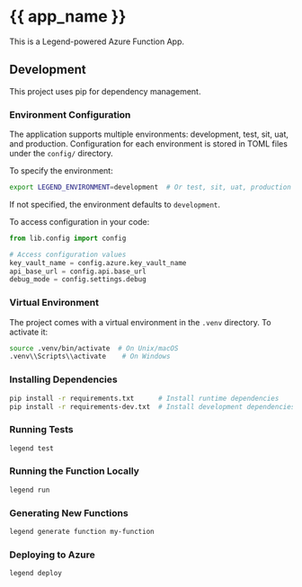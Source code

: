 # {{ app_name }}

This is a Legend-powered Azure Function App.

## Development

This project uses pip for dependency management.

### Environment Configuration

The application supports multiple environments: development, test, sit, uat, and production. Configuration for each environment is stored in TOML files under the `config/` directory.

To specify the environment:
```bash
export LEGEND_ENVIRONMENT=development  # Or test, sit, uat, production
```

If not specified, the environment defaults to `development`.

To access configuration in your code:
```python
from lib.config import config

# Access configuration values
key_vault_name = config.azure.key_vault_name
api_base_url = config.api.base_url
debug_mode = config.settings.debug
```

### Virtual Environment

The project comes with a virtual environment in the `.venv` directory. To activate it:

```bash
source .venv/bin/activate  # On Unix/macOS
.venv\\Scripts\\activate    # On Windows
```

### Installing Dependencies

```bash
pip install -r requirements.txt      # Install runtime dependencies
pip install -r requirements-dev.txt  # Install development dependencies
```

### Running Tests

```bash
legend test
```

### Running the Function Locally

```bash
legend run
```

### Generating New Functions

```bash
legend generate function my-function
```

### Deploying to Azure

```bash
legend deploy
```
